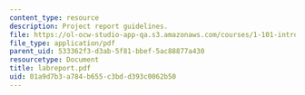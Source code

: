```yaml
---
content_type: resource
description: Project report guidelines.
file: https://ol-ocw-studio-app-qa.s3.amazonaws.com/courses/1-101-introduction-to-civil-and-environmental-engineering-design-i-fall-2005/01a9d7b3a784b655c3bdd393c0062b50_labreport.pdf
file_type: application/pdf
parent_uid: 533362f3-d3ab-5f81-bbef-5ac88877a430
resourcetype: Document
title: labreport.pdf
uid: 01a9d7b3-a784-b655-c3bd-d393c0062b50
---
```

